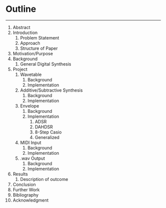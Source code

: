 # Outline
----
1. Abstract
2. Introduction
   1. Problem Statement
   2. Approach
   3. Structure of Paper
3. Motivation/Purpose
4. Background
   1. General Digital Synthesis
5. Project
   1. Wavetable
      1. Background
      2. Implementation
   2. Additive/Subtractive Synthesis
      1. Background
      2. Implementation
   3. Envelope
      1. Background
      2. Implementation
         1. ADSR
         2. DAHDSR
         3. 8-Step Casio
         4. Generalized
   4. MIDI Input
      1. Background
      2. Implementation
   5. .wav Output
      1. Background
      2. Implementation
6. Results
   1. Description of outcome
7. Conclusion
8. Further Work
9. Bibliography
10. Acknowledgment